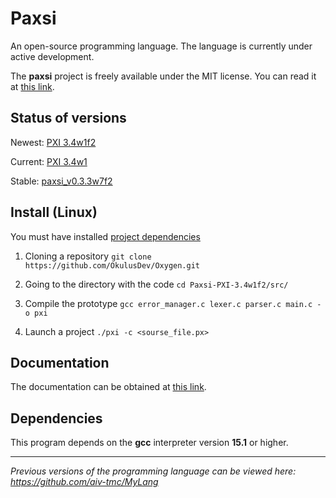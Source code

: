 # Paxsi
An open-source programming language. The language is currently under active development.

The **paxsi** project is freely available under the MIT license. You can read it at [this link](https://github.com/aiv-tmc/Paxsi/blob/main/LICENSE).

<!--Status of versions-->
## Status of versions
Newest: [PXI 3.4w1f2](https://github.com/aiv-tmc/Paxsi/tree/PXI-3.4w1f2)

Current: [PXI 3.4w1](https://github.com/aiv-tmc/Paxsi/tree/PXI-3.4w1)

Stable: [paxsi_v0.3.3w7f2](https://github.com/aiv-tmc/MyLang/tree/main/paxsi_v0.3.3w7f2)

<!--Install-->
## Install (Linux)
You must have installed [project dependencies](https://github.com/aiv-tmc/Paxsi#dependencies)

1. Cloning a repository
```git clone https://github.com/OkulusDev/Oxygen.git```

2. Going to the directory with the code
```cd Paxsi-PXI-3.4w1f2/src/```

3. Compile the prototype
```gcc error_manager.c lexer.c parser.c main.c -o pxi```

4. Launch a project
```./pxi -c <sourse_file.px>```

<!--Documentation-->
## Documentation
The documentation can be obtained at [this link](./docs/index.md).

<!--Dependencies-->
## Dependencies 
This program depends on the **gcc** interpreter version **15.1** or higher.

---

*Previous versions of the programming language can be viewed here: https://github.com/aiv-tmc/MyLang*
